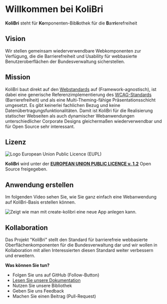 # Willkommen bei KoliBri

**KoliBri** steht für **Ko**mponenten-Bib**li**othek für die **B**ar**ri**erefreiheit

## Vision

Wir stellen gemeinsam wiederverwendbare Webkomponenten zur Verfügung, die die Barrierefreiheit und Usability für webbasierte Benutzeroberflächen der Bundesverwaltung sicherstellen.

## Mission

KoliBri baut direkt auf den [Webstandards](https://www.w3.org/standards/webdesign/) auf (Framework-agnostisch), ist dabei eine generische Referenzimplementierung des [WCAG-Standards](https://www.w3.org/WAI/standards-guidelines/wcag/) (Barrierefreiheit) und als eine Multi-Theming-fähige Präsentationsschicht umgesetzt. Es gibt keinerlei fachlichen Bezug und keine Datenübertragungsfunktionalitäten. Damit ist KoliBri für die Realisierung statischer Webseiten als auch dynamischer Webanwendungen unterschiedlicher Corporate Designs gleichermaßen wiederverwendbar und für Open Source sehr interessant.

## Lizenz

![Logo European Union Public Licence (EUPL)](https://joinup.ec.europa.eu/sites/default/files/styles/logo/public/collection/logo/2019-12/EUPL-logo-04%20%281%29.png?itok=4H40Q1GB)

**KoliBri** wird unter der [**EUROPEAN UNION PUBLIC LICENCE v. 1.2**](https://joinup.ec.europa.eu/sites/default/files/custom-page/attachment/eupl_v1.2_de.pdf) Open Source freigegeben.

## Anwendung erstellen

Im folgenden Video sehen Sie, wie Sie ganz einfach eine Webanwendung auf KoliBri-Basis erstellen können.

![Zeigt wie man mit create-kolibri eine neue App anlegen kann.](https://raw.githubusercontent.com/public-ui/.github/main/profile/create-kolibri.gif)

## Kollaboration

Das Projekt "KoliBri" stellt den Standard für barrierefreie webbasierte Oberflächenkomponenten für die Bundesverwaltung dar und wir wollen in Kollaboration mit allen Interessierten diesen Standard weiter verbessern und erweitern.

**Was können Sie tun?**
- Folgen Sie uns auf GitHub (Follow-Button)
- [Lesen Sie unsere Dokumentation](https://public-ui.github.io)
- Nutzen Sie unsere Bibliothek
- Geben Sie uns Feedback
- Machen Sie einen Beitrag (Pull-Request)
